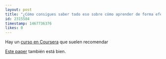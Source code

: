 ```yaml
---
layout: post
title: "¿Cómo consigues saber todo eso sobre cómo aprender de forma efectiva?"
id: 2315584
timestamp: 1467736376
likes: 0
---
```


 Hay un [curso en Coursera](https://www.coursera.org/learn/learning-how-to-learn) que suelen recomendar

[Este paper](http://www.indiana.edu/~pcl/rgoldsto/courses/dunloskyimprovinglearning.pdf) también está bien.